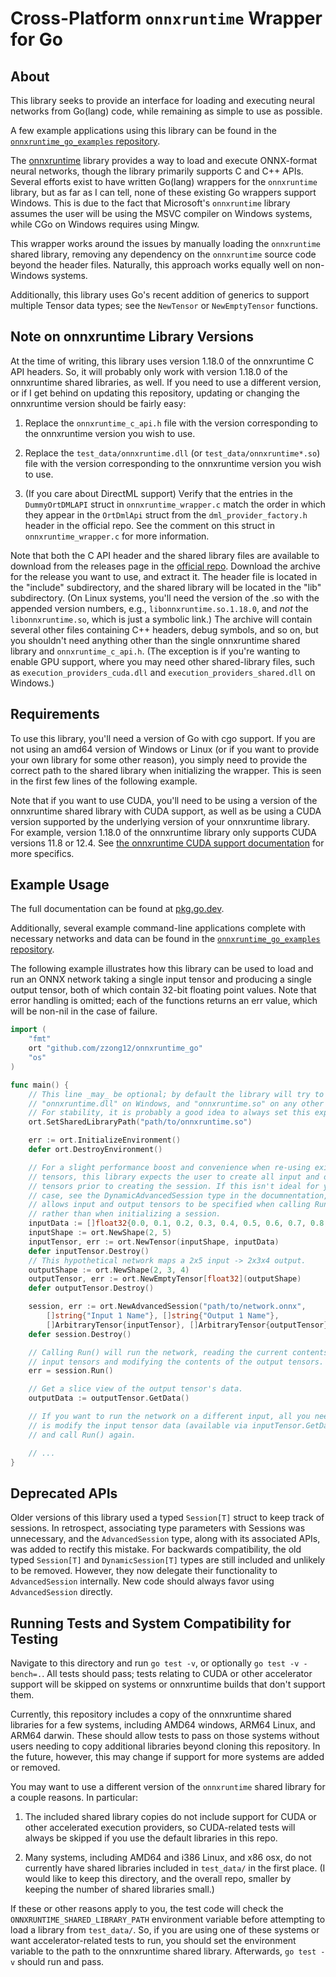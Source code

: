 Cross-Platform `onnxruntime` Wrapper for Go
===========================================

About
-----

This library seeks to provide an interface for loading and executing neural
networks from Go(lang) code, while remaining as simple to use as possible.

A few example applications using this library can be found in the
[`onnxruntime_go_examples` repository](https://github.com/zzong12/onnxruntime_go_examples).

The [onnxruntime](https://github.com/microsoft/onnxruntime) library provides a
way to load and execute ONNX-format neural networks, though the library
primarily supports C and C++ APIs.  Several efforts exist to have written
Go(lang) wrappers for the `onnxruntime` library, but as far as I can tell, none
of these existing Go wrappers support Windows. This is due to the fact that
Microsoft's `onnxruntime` library assumes the user will be using the MSVC
compiler on Windows systems, while CGo on Windows requires using Mingw.

This wrapper works around the issues by manually loading the `onnxruntime`
shared library, removing any dependency on the `onnxruntime` source code beyond
the header files.  Naturally, this approach works equally well on non-Windows
systems.

Additionally, this library uses Go's recent addition of generics to support
multiple Tensor data types; see the `NewTensor` or `NewEmptyTensor` functions.


Note on onnxruntime Library Versions
------------------------------------

At the time of writing, this library uses version 1.18.0 of the onnxruntime
C API headers.  So, it will probably only work with version 1.18.0 of the
onnxruntime shared libraries, as well.  If you need to use a different version,
or if I get behind on updating this repository, updating or changing the
onnxruntime version should be fairly easy:

 1. Replace the `onnxruntime_c_api.h` file with the version corresponding to
    the onnxruntime version you wish to use.

 2. Replace the `test_data/onnxruntime.dll` (or `test_data/onnxruntime*.so`)
    file with the version corresponding to the onnxruntime version you wish to
    use.

 3. (If you care about DirectML support) Verify that the entries in the
    `DummyOrtDMLAPI` struct in `onnxruntime_wrapper.c` match the order in which
    they appear in the `OrtDmlApi` struct from the `dml_provider_factory.h`
    header in the official repo.  See the comment on this struct in
    `onnxruntime_wrapper.c` for more information.

Note that both the C API header and the shared library files are available to
download from the releases page in the
[official repo](https://github.com/microsoft/onnxruntime). Download the archive
for the release you want to use, and extract it. The header file is located in
the "include" subdirectory, and the shared library will be located in the "lib"
subdirectory. (On Linux systems, you'll need the version of the .so with the
appended version numbers, e.g., `libonnxruntime.so.1.18.0`, and _not_ the
`libonnxruntime.so`, which is just a symbolic link.)  The archive will contain
several other files containing C++ headers, debug symbols, and so on, but you
shouldn't need anything other than the single onnxruntime shared library and
`onnxruntime_c_api.h`.  (The exception is if you're wanting to enable GPU
support, where you may need other shared-library files, such as
`execution_providers_cuda.dll` and `execution_providers_shared.dll` on Windows.)


Requirements
------------

To use this library, you'll need a version of Go with cgo support.  If you are
not using an amd64 version of Windows or Linux (or if you want to provide your
own library for some other reason), you simply need to provide the correct path
to the shared library when initializing the wrapper.  This is seen in the first
few lines of the following example.

Note that if you want to use CUDA, you'll need to be using a version of the
onnxruntime shared library with CUDA support, as well as be using a CUDA
version supported by the underlying version of your onnxruntime library. For
example, version 1.18.0 of the onnxruntime library only supports CUDA versions
11.8 or 12.4. See
[the onnxruntime CUDA support documentation](https://onnxruntime.ai/docs/execution-providers/CUDA-ExecutionProvider.html)
for more specifics.


Example Usage
-------------

The full documentation can be found at [pkg.go.dev](https://pkg.go.dev/github.com/zzong12/onnxruntime_go).

Additionally, several example command-line applications complete with necessary
networks and data can be found in the
[`onnxruntime_go_examples` repository](https://github.com/zzong12/onnxruntime_go_examples).

The following example illustrates how this library can be used to load and run
an ONNX network taking a single input tensor and producing a single output
tensor, both of which contain 32-bit floating point values.  Note that error
handling is omitted; each of the functions returns an err value, which will be
non-nil in the case of failure.

```go
import (
    "fmt"
    ort "github.com/zzong12/onnxruntime_go"
    "os"
)

func main() {
    // This line _may_ be optional; by default the library will try to load
    // "onnxruntime.dll" on Windows, and "onnxruntime.so" on any other system.
    // For stability, it is probably a good idea to always set this explicitly.
    ort.SetSharedLibraryPath("path/to/onnxruntime.so")

    err := ort.InitializeEnvironment()
    defer ort.DestroyEnvironment()

    // For a slight performance boost and convenience when re-using existing
    // tensors, this library expects the user to create all input and output
    // tensors prior to creating the session. If this isn't ideal for your use
    // case, see the DynamicAdvancedSession type in the documnentation, which
    // allows input and output tensors to be specified when calling Run()
    // rather than when initializing a session.
    inputData := []float32{0.0, 0.1, 0.2, 0.3, 0.4, 0.5, 0.6, 0.7, 0.8, 0.9}
    inputShape := ort.NewShape(2, 5)
    inputTensor, err := ort.NewTensor(inputShape, inputData)
    defer inputTensor.Destroy()
    // This hypothetical network maps a 2x5 input -> 2x3x4 output.
    outputShape := ort.NewShape(2, 3, 4)
    outputTensor, err := ort.NewEmptyTensor[float32](outputShape)
    defer outputTensor.Destroy()

    session, err := ort.NewAdvancedSession("path/to/network.onnx",
        []string{"Input 1 Name"}, []string{"Output 1 Name"},
        []ArbitraryTensor{inputTensor}, []ArbitraryTensor{outputTensor}, nil)
    defer session.Destroy()

    // Calling Run() will run the network, reading the current contents of the
    // input tensors and modifying the contents of the output tensors.
    err = session.Run()

    // Get a slice view of the output tensor's data.
    outputData := outputTensor.GetData()

    // If you want to run the network on a different input, all you need to do
    // is modify the input tensor data (available via inputTensor.GetData())
    // and call Run() again.

    // ...
}
```


Deprecated APIs
---------------

Older versions of this library used a typed `Session[T]` struct to keep track
of sessions. In retrospect, associating type parameters with Sessions was
unnecessary, and the `AdvancedSession` type, along with its associated APIs,
was added to rectify this mistake.  For backwards compatibility, the old typed
`Session[T]` and `DynamicSession[T]` types are still included and unlikely to
be removed.  However, they now delegate their functionality to
`AdvancedSession` internally.  New code should always favor using
`AdvancedSession` directly.


Running Tests and System Compatibility for Testing
--------------------------------------------------

Navigate to this directory and run `go test -v`, or optionally
`go test -v -bench=.`.  All tests should pass; tests relating to CUDA or other
accelerator support will be skipped on systems or onnxruntime builds that don't
support them.

Currently, this repository includes a copy of the onnxruntime shared libraries
for a few systems, including AMD64 windows, ARM64 Linux, and ARM64 darwin.
These should allow tests to pass on those systems without users needing to copy
additional libraries beyond cloning this repository. In the future, however,
this may change if support for more systems are added or removed.

You may want to use a different version of the `onnxruntime` shared library for
a couple reasons.  In particular:

 1. The included shared library copies do not include support for CUDA or other
    accelerated execution providers, so CUDA-related tests will always be
    skipped if you use the default libraries in this repo.

 2. Many systems, including AMD64 and i386 Linux, and x86 osx, do not currently
    have shared libraries included in `test_data/` in the first place. (I would
    like to keep this directory, and the overall repo, smaller by keeping the
    number of shared libraries small.)

If these or other reasons apply to you, the test code will check the
`ONNXRUNTIME_SHARED_LIBRARY_PATH` environment variable before attempting to
load a library from `test_data/`. So, if you are using one of these systems or
want accelerator-related tests to run, you should set the environment variable
to the path to the onnxruntime shared library.  Afterwards, `go test -v` should
run and pass.
